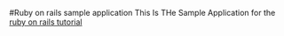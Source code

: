 #Ruby on rails sample application
This Is THe Sample Application for the [ruby on rails tutorial](mailto:gideon@computer.org)